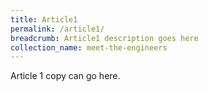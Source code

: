 ```yaml
---
title: Article1
permalink: /article1/
breadcrumb: Article1 description goes here
collection_name: meet-the-engineers
---
```


Article 1 copy can go here.
